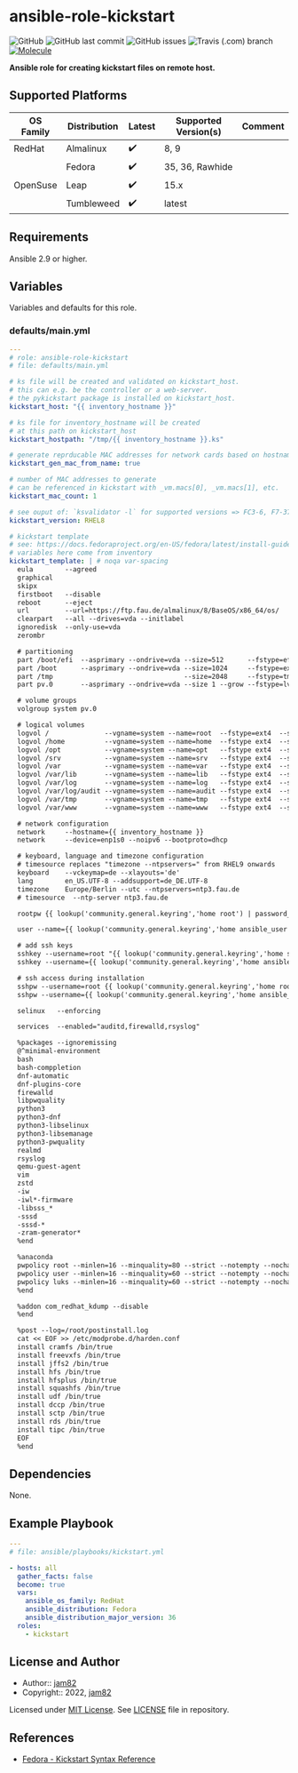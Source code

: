 # ansible-role-kickstart

![GitHub](https://img.shields.io/github/license/jam82/ansible-role-kickstart) ![GitHub last commit](https://img.shields.io/github/last-commit/jam82/ansible-role-kickstart) ![GitHub issues](https://img.shields.io/github/issues-raw/jam82/ansible-role-kickstart) ![Travis (.com) branch](https://img.shields.io/travis/com/jam82/ansible-role-kickstart/main?label=travis) [![Molecule](https://github.com/jam82/ansible-role-kickstart/actions/workflows/molecule.yml/badge.svg)](https://github.com/jam82/ansible-role-kickstart/actions/workflows/molecule.yml)

**Ansible role for creating kickstart files on remote host.**

## Supported Platforms

| OS Family | Distribution  | Latest | Supported Version(s) | Comment |
|-----------|---------------|--------|----------------------|---------|
| RedHat    | Almalinux     | :heavy_check_mark: | 8, 9 | |
|           | Fedora        | :heavy_check_mark: | 35, 36, Rawhide | |
| OpenSuse  | Leap          | :heavy_check_mark: | 15.x | |
|           | Tumbleweed    | :heavy_check_mark: | latest | |

## Requirements

Ansible 2.9 or higher.

## Variables

Variables and defaults for this role.

### defaults/main.yml

```yaml
---
# role: ansible-role-kickstart
# file: defaults/main.yml

# ks file will be created and validated on kickstart_host.
# this can e.g. be the controller or a web-server.
# the pykickstart package is installed on kickstart_host.
kickstart_host: "{{ inventory_hostname }}"

# ks file for inventory_hostname will be created
# at this path on kickstart_host
kickstart_hostpath: "/tmp/{{ inventory_hostname }}.ks"

# generate reprducable MAC addresses for network cards based on hostname
kickstart_gen_mac_from_name: true

# number of MAC addresses to generate
# can be referenced in kickstart with _vm.macs[0], _vm.macs[1], etc.
kickstart_mac_count: 1

# see ouput of: `ksvalidator -l` for supported versions => FC3-6, F7-37, RHEL3-9
kickstart_version: RHEL8

# kickstart template
# see: https://docs.fedoraproject.org/en-US/fedora/latest/install-guide/appendixes/Kickstart_Syntax_Reference
# variables here come from inventory
kickstart_template: | # noqa var-spacing
  eula        --agreed
  graphical
  skipx
  firstboot   --disable
  reboot      --eject
  url         --url=https://ftp.fau.de/almalinux/8/BaseOS/x86_64/os/
  clearpart   --all --drives=vda --initlabel
  ignoredisk  --only-use=vda
  zerombr

  # partitioning
  part /boot/efi  --asprimary --ondrive=vda --size=512      --fstype=efi    --fsoptions="umask=0077,shortname=winnt"
  part /boot      --asprimary --ondrive=vda --size=1024     --fstype=ext4   --fsoptions="noatime"
  part /tmp                                 --size=2048     --fstype=tmpfs  --fsoptions="noatime,nodev,noexec,nosuid,mode=1700"
  part pv.0       --asprimary --ondrive=vda --size 1 --grow --fstype=lvmpv

  # volume groups
  volgroup system pv.0

  # logical volumes
  logvol /              --vgname=system --name=root  --fstype=ext4  --size=8192  --fsoptions="relatime"
  logvol /home          --vgname=system --name=home  --fstype ext4  --size=2048  --fsoptions="nodev,nosuid,relatime"
  logvol /opt           --vgname=system --name=opt   --fstype ext4  --size=2048  --fsoptions="nodev,nosuid,relatime"
  logvol /srv           --vgname=system --name=srv   --fstype ext4  --size=4096  --fsoptions="nodev,nosuid,relatime"
  logvol /var           --vgname=system --name=var   --fstype ext4  --size=8192  --fsoptions="relatime"
  logvol /var/lib       --vgname=system --name=lib   --fstype ext4  --size=8192  --fsoptions="relatime"
  logvol /var/log       --vgname=system --name=log   --fstype ext4  --size=4096  --fsoptions="nodev,noexec,nosuid,noatime"
  logvol /var/log/audit --vgname=system --name=audit --fstype ext4  --size=4096  --fsoptions="nodev,noexec,nosuid,noatime"
  logvol /var/tmp       --vgname=system --name=tmp   --fstype ext4  --size=4096  --fsoptions="nodev,noexec,nosuid,noatime"
  logvol /var/www       --vgname=system --name=www   --fstype ext4  --size=4096  --fsoptions="nodev,noexec,nosuid,noatime"

  # network configuration
  network     --hostname={{ inventory_hostname }}
  network     --device=enp1s0 --noipv6 --bootproto=dhcp

  # keyboard, language and timezone configuration
  # timesource replaces "timezone --ntpservers=" from RHEL9 onwards
  keyboard    --vckeymap=de --xlayouts='de'
  lang        en_US.UTF-8 --addsupport=de_DE.UTF-8
  timezone    Europe/Berlin --utc --ntpservers=ntp3.fau.de
  # timesource  --ntp-server ntp3.fau.de

  rootpw {{ lookup('community.general.keyring','home root') | password_hash('sha512', 65534 | random(seed=inventory_hostname) | string) }} --iscrypted

  user --name={{ lookup('community.general.keyring','home ansible_user') }} --password={{lookup('community.general.keyring','home ansible_become_pass') |           password_hash('sha512', 65534 | random(seed=inventory_hostname) | string) }} --iscrypted --shell=/bin/bash

  # add ssh keys
  sshkey --username=root "{{ lookup('community.general.keyring','home sshkey') }}"
  sshkey --username={{ lookup('community.general.keyring','home ansible_user') }} "{{ lookup('community.general.keyring','home sshkey') }}"

  # ssh access during installation
  sshpw --username=root {{ lookup('community.general.keyring','home root') | password_hash('sha512', 65534 | random(seed=inventory_hostname) | string) }} --iscrypted
  sshpw --username={{ lookup('community.general.keyring','home ansible_user') }} {{ lookup('community.general.keyring','home ansible_become_pass') | password_hash('sha512', 65534 | random(seed=inventory_hostname) | string) }} --iscrypted

  selinux   --enforcing

  services  --enabled="auditd,firewalld,rsyslog"

  %packages --ignoremissing
  @^minimal-environment
  bash
  bash-comppletion
  dnf-automatic
  dnf-plugins-core
  firewalld
  libpwquality
  python3
  python3-dnf
  python3-libselinux
  python3-libsemanage
  python3-pwquality
  realmd
  rsyslog
  qemu-guest-agent
  vim
  zstd
  -iw
  -iwl*-firmware
  -libsss_*
  -sssd
  -sssd-*
  -zram-generator*
  %end

  %anaconda
  pwpolicy root --minlen=16 --minquality=80 --strict --notempty --nochanges
  pwpolicy user --minlen=16 --minquality=60 --strict --notempty --nochanges
  pwpolicy luks --minlen=16 --minquality=60 --strict --notempty --nochanges
  %end

  %addon com_redhat_kdump --disable
  %end

  %post --log=/root/postinstall.log
  cat << EOF >> /etc/modprobe.d/harden.conf
  install cramfs /bin/true
  install freevxfs /bin/true
  install jffs2 /bin/true
  install hfs /bin/true
  install hfsplus /bin/true
  install squashfs /bin/true
  install udf /bin/true
  install dccp /bin/true
  install sctp /bin/true
  install rds /bin/true
  install tipc /bin/true
  EOF
  %end
```

## Dependencies

None.

## Example Playbook

```yaml
---
# file: ansible/playbooks/kickstart.yml

- hosts: all
  gather_facts: false
  become: true
  vars:
    ansible_os_family: RedHat
    ansible_distribution: Fedora
    ansible_distribution_major_version: 36
  roles:
    - kickstart
```

## License and Author

- Author:: [jam82](https://github.com/jam82/)
- Copyright:: 2022, [jam82](https://github.com/jam82/)

Licensed under [MIT License](https://opensource.org/licenses/MIT).
See [LICENSE](https://github.com/jam82/ansible-role-kickstart/blob/master/LICENSE) file in repository.

## References

- [Fedora - Kickstart Syntax Reference](https://docs.fedoraproject.org/en-US/fedora/latest/install-guide/appendixes/Kickstart_Syntax_Reference/)
